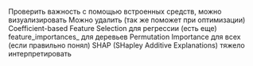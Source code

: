 Проверить важность с помощью встроенных средств, можно визуализировать
Можно удалить (так же поможет при оптимизации)
Coefficient-based Feature Selection для регрессии (есть еще)
feature_importances_ для деревьев
Permutation Importance для всех (если правильно понял)
SHAP (SHapley Additive Explanations) тяжело интерпретировать

